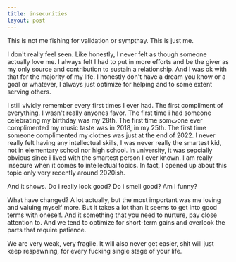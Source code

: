 ```yaml
---
title: insecurities
layout: post
---
```


This is not me fishing for validation or sympthay. This is just me. 

I don't really feel seen. Like honestly, I never felt as though someone actually love me. I always felt I had to put in more efforts and be the giver as my only source and contribution to sustain a relationship. And I was ok with that for the majority of my life. I honestly don't have a dream you know or a goal or whatever, I always just optimize for helping and to some extent serving others. 

I still vividly remember every first times I ever had. The first compliment of everything. I wasn't really anyones favor. The first time i had someone celebrating my birthday was my 28th. The first time somثone ever complimented my music taste was in 2018, in my 25th. The first time someone complimented my clothes was just at the end of 2022. I never really felt having any intellectual skills, I was never really the smartest kid, not in elementary school nor high school. In university, it was sepcially obvious since i lived with the smartest person I ever known. I am really insecure when it comes to intellectual topics. In fact, I opened up about this topic only very recently around 2020ish. 

And it shows. Do i really look good? Do i smell good? Am i funny?

What have changed? A lot actually, but the most important was me loving and valuing myself more. But it takes a lot than it seems to get into good terms with oneself. And it something that you need to nurture, pay close attention to. And we tend to optimize for short-term gains and overlook the parts that require patience.

We are very weak, very fragile. It will also never get easier, shit will just keep respawning, for every fucking single stage of your life.
